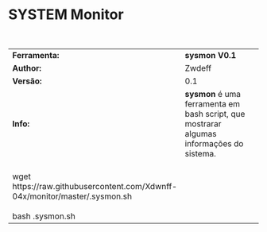 # SYSTEM Monitor
<body>
  <tr>
    <td width="100px" class="main2"><b></b></td><td width="780px"></td>
  </tr>
   <tr>
    <td width="100px" class="main2"><b></b></td><td width="780px"></td>
  </tr>
<table border="0" cellpadding="0" cellspacing="2" width="100%">
  <tr>
    <td width="100px" class="main2"><b>Ferramenta:</b></td>
    <td width="780px" class="main2"><b>sysmon V0.1</b></td>
  <tr>
    <td width="100px" class="main2"><b>Author:</b></td><td width="780px">Zwdeff</td>
  </tr>
  <tr>
    <td width="100px" class="main2"><b>Versão:</b></td><td width="780px">0.1</td>
  </tr>
  <tr>
    <td width="100px" class="main2"><b>Info:</b></td><td width="780px"><b>sysmon</b> é uma ferramenta em bash script, que mostrarar algumas informações do sistema.</td>
  </tr>  
  <tr>
    <td class="main"> <br>wget https://raw.githubusercontent.com/Xdwnff-04x/monitor/master/.sysmon.sh<br/><br>bash .sysmon.sh</td>
  </tr>
</body>
</html>
